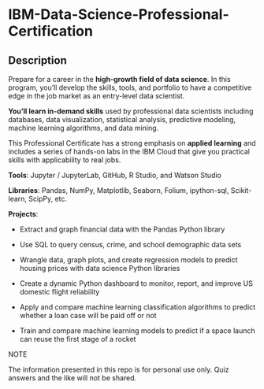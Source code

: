 # IBM-Data-Science-Professional-Certification

## Description

Prepare for a career in the **high-growth field of data science**. In this program, you’ll develop the skills, tools, and portfolio to have a competitive edge in the job market as an entry-level data scientist.

**You’ll learn in-demand skills** used by professional data scientists including databases, data visualization, statistical analysis, predictive modeling, machine learning algorithms, and data mining.

This Professional Certificate has a strong emphasis on **applied learning** and includes a series of hands-on labs in the IBM Cloud that give you practical skills with applicability to real jobs.

**Tools**: Jupyter / JupyterLab, GitHub, R Studio, and Watson Studio

**Libraries**: Pandas, NumPy, Matplotlib, Seaborn, Folium, ipython-sql, Scikit-learn, ScipPy, etc.

**Projects**:

 - Extract and graph financial data with the Pandas Python library

 - Use SQL to query census, crime, and school demographic data sets

 - Wrangle data, graph plots, and create regression models to predict housing prices with data science Python libraries

 - Create a dynamic Python dashboard to monitor, report, and improve US domestic flight reliability

 - Apply and compare machine learning classification algorithms to predict whether a loan case will be paid off or not

 - Train and compare machine learning models to predict if a space launch can reuse the first stage of a rocket

NOTE

The information presented in this repo is for personal use only. Quiz answers and the like will not be shared.
